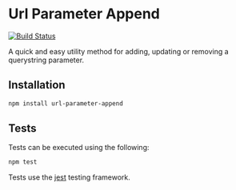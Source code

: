 Url Parameter Append
====================

[![Build Status](https://travis-ci.org/techinity/url-parameter-append.svg?branch=master)](https://travis-ci.org/techinity/url-parameter-append)

A quick and easy utility method for adding, updating or removing a querystring parameter.

Installation
------------

```bash
npm install url-parameter-append
```

Tests
-----

Tests can be executed using the following:

```bash
npm test
```

Tests use the [jest](https://github.com/facebook/jest) testing framework.
